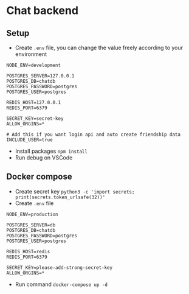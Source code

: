 # Chat backend

## Setup

- Create `.env` file, you can change the value freely according to your environment

```env
NODE_ENV=development

POSTGRES_SERVER=127.0.0.1
POSTGRES_DB=chatdb
POSTGRES_PASSWORD=postgres
POSTGRES_USER=postgres

REDIS_HOST=127.0.0.1
REDIS_PORT=6379

SECRET_KEY=secret-key
ALLOW_ORGINS=*

# Add this if you want login api and auto create friendship data
INCLUDE_USER=true
```

- Install packages `npm install`
- Run debug on VSCode

## Docker compose

- Create secret key `python3 -c 'import secrets; print(secrets.token_urlsafe(32))'`
- Create `.env` file

```env
NODE_ENV=production

POSTGRES_SERVER=db
POSTGRES_DB=chatdb
POSTGRES_PASSWORD=postgres
POSTGRES_USER=postgres

REDIS_HOST=redis
REDIS_PORT=6379

SECRET_KEY=please-add-strong-secret-key
ALLOW_ORGINS=*
```

- Run command `docker-compose up -d`
